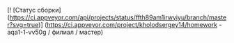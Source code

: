 [! [Статус сборки] (https://ci.appveyor.com/api/projects/status/ffth89am1irwyiyu/branch/master?svg=true)] (https://ci.appveyor.com/project/kholodsergey14/homework -aqa1-1-vv50g / филиал / мастер)